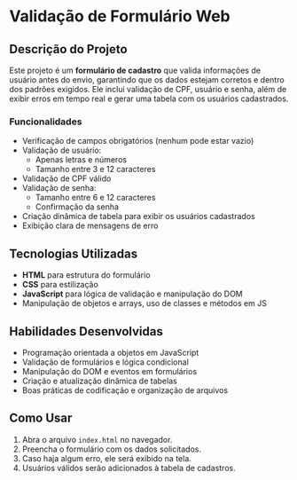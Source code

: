 # Validação de Formulário Web

## Descrição do Projeto
Este projeto é um **formulário de cadastro** que valida informações de usuário antes do envio, garantindo que os dados estejam corretos e dentro dos padrões exigidos. Ele inclui validação de CPF, usuário e senha, além de exibir erros em tempo real e gerar uma tabela com os usuários cadastrados.

### Funcionalidades
- Verificação de campos obrigatórios (nenhum pode estar vazio)
- Validação de usuário:
  - Apenas letras e números
  - Tamanho entre 3 e 12 caracteres
- Validação de CPF válido
- Validação de senha:
  - Tamanho entre 6 e 12 caracteres
  - Confirmação da senha
- Criação dinâmica de tabela para exibir os usuários cadastrados
- Exibição clara de mensagens de erro

## Tecnologias Utilizadas
- **HTML** para estrutura do formulário
- **CSS** para estilização
- **JavaScript** para lógica de validação e manipulação do DOM
- Manipulação de objetos e arrays, uso de classes e métodos em JS

## Habilidades Desenvolvidas
- Programação orientada a objetos em JavaScript
- Validação de formulários e lógica condicional
- Manipulação do DOM e eventos em formulários
- Criação e atualização dinâmica de tabelas
- Boas práticas de codificação e organização de arquivos

## Como Usar
1. Abra o arquivo `index.html` no navegador.
2. Preencha o formulário com os dados solicitados.
3. Caso haja algum erro, ele será exibido na tela.
4. Usuários válidos serão adicionados à tabela de cadastros.
